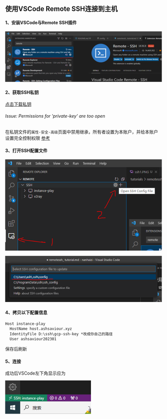 ## 使用VSCode Remote SSH连接到主机

#### 1、安装VSCode与Remote SSH插件
![pic1](./ssh1.PNG)

#### 2、获取SSH私钥
[点击下载私钥](/host/sshkey/gcp-ssh-key)

###### Issue: Permissions for 'private-key' are too open 
在私钥文件的```属性-安全-高级```页面中禁用继承，所有者设置为本账户，并给本账户设置完全控制权限 [参考](https://superuser.com/questions/1296024/windows-ssh-permissions-for-private-key-are-too-open)

#### 3、打开SSH配置文件
![pic2](./ssh2.PNG)

![pic3](./ssh3.PNG)

#### 4、拷贝以下配置信息
```
Host instance-play
  HostName host.ashsaviour.xyz
  IdentityFile D:\ssh\gcp-ssh-key *改成你自己的路径
  User ashsaviour202301
```
保存后刷新

#### 5、连接
成功后VSCode左下角显示应为

![pic4](./ssh4.PNG)